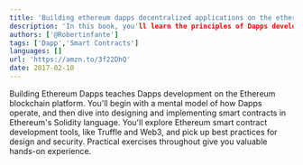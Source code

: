 ```yaml
---
title: 'Building ethereum dapps decentralized applications on the ethereum blockchain'
description: 'In this book, you'll learn the principles of Dapps development by rolling up your sleeves and actually building a few!'
authors: ['@Robertinfante']
tags: ['Dapp','Smart Contracts']
languages: []
url: 'https://amzn.to/3f22DhQ'
date: 2017-02-10
---
```


Building Ethereum Dapps teaches Dapps development on the Ethereum blockchain platform. You'll begin with a mental model of how Dapps operate, and then dive into designing and implementing smart contracts in Ethereum's Solidity language. You'll explore Ethereum smart contract development tools, like Truffle and Web3, and pick up best practices for design and security. Practical exercises throughout give you valuable hands-on experience. 